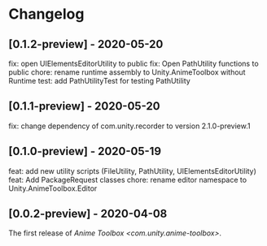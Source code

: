# Changelog

## [0.1.2-preview] - 2020-05-20

fix: open UIElementsEditorUtility to public	
fix: Open PathUtility functions to public
chore: rename runtime assembly to Unity.AnimeToolbox without Runtime
test: add PathUtilityTest for testing PathUtility

## [0.1.1-preview] - 2020-05-20

fix: change dependency of com.unity.recorder to version 2.1.0-preview.1


## [0.1.0-preview] - 2020-05-19

feat: add new utility scripts (FileUtility, PathUtility, UIElementsEditorUtility)
feat: Add PackageRequest classes 
chore: rename editor namespace to Unity.AnimeToolbox.Editor

## [0.0.2-preview] - 2020-04-08

The first release of *Anime Toolbox \<com.unity.anime-toolbox\>*.


